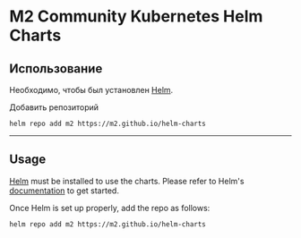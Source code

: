 # M2 Community Kubernetes Helm Charts

## Использование
Необходимо, чтобы был установлен [Helm](https://helm.sh).

Добавить репозиторий
```console
helm repo add m2 https://m2.github.io/helm-charts
```
---
## Usage

[Helm](https://helm.sh) must be installed to use the charts.
Please refer to Helm's [documentation](https://helm.sh/docs/) to get started.

Once Helm is set up properly, add the repo as follows:

```console
helm repo add m2 https://m2.github.io/helm-charts
```
